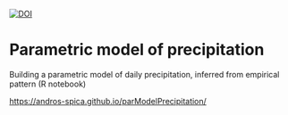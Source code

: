 [![DOI](https://zenodo.org/badge/246005229.svg)](https://zenodo.org/badge/latestdoi/246005229)

# Parametric model of precipitation
Building a parametric model of daily precipitation, inferred from empirical pattern (R notebook)

https://andros-spica.github.io/parModelPrecipitation/
